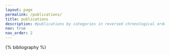 ```yaml
---
layout: page
permalink: /publications/
title: publications
description: #publications by categories in reversed chronological order. generated by jekyll-scholar.
nav: true
nav_order: 2
---
```


<!-- _pages/publications.md -->

<!-- Bibsearch Feature -->

<!--{% include bib_search.liquid %}-->

<div class="publications">

{% bibliography %}

</div>

